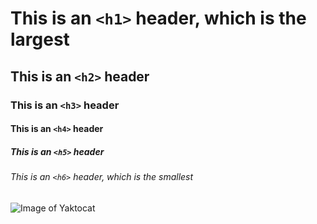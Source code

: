 # This is an `<h1>` header, which is the largest
## This is an `<h2>` header
### This is an `<h3>` header  
#### This is an `<h4>` header
##### This is an `<h5>` header
###### This is an `<h6>` header, which is the smallest
![Image of Yaktocat](https://octodex.github.com/images/yaktocat.png)
